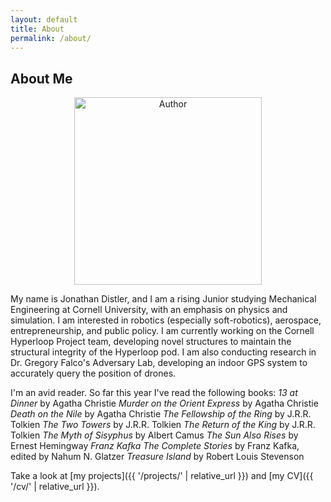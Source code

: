 ```yaml
---
layout: default
title: About
permalink: /about/
---
```


## About Me

<p align="center">
  <img src="https://github.com/user-attachments/assets/43caed04-54ca-4966-ab4f-7387bbf78df6" style="width:300px;" alt="Author">
</p>

My name is Jonathan Distler, and I am a rising Junior studying Mechanical Engineering at Cornell University, with an emphasis on physics and simulation. I am interested in robotics (especially soft-robotics), aerospace, entrepreneurship, and public policy. I am currently working on the Cornell Hyperloop Project team, developing novel structures to maintain the structural integrity of the Hyperloop pod. I am also conducting research in Dr. Gregory Falco's Adversary Lab, developing an indoor GPS system to accurately query the position of drones. 

I'm an avid reader. So far this year I've read the following books:
*13 at Dinner* by Agatha Christie
*Murder on the Orient Express* by Agatha Christie
*Death on the Nile* by Agatha Christie
*The Fellowship of the Ring* by J.R.R. Tolkien
*The Two Towers* by J.R.R. Tolkien
*The Return of the King* by J.R.R. Tolkien
*The Myth of Sisyphus* by Albert Camus
*The Sun Also Rises* by Ernest Hemingway
*Franz Kafka The Complete Stories* by Franz Kafka, edited by Nahum N. Glatzer
*Treasure Island* by Robert Louis Stevenson

Take a look at [my projects]({{ '/projects/' | relative_url }}) and [my CV]({{ '/cv/' | relative_url }}). 
